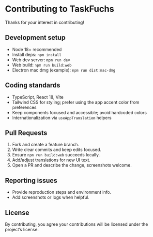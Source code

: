 # Contributing to TaskFuchs

Thanks for your interest in contributing!

## Development setup
- Node 18+ recommended
- Install deps: `npm install`
- Web dev server: `npm run dev`
- Web build: `npm run build:web`
- Electron mac dmg (example): `npm run dist:mac-dmg`

## Coding standards
- TypeScript, React 18, Vite
- Tailwind CSS for styling; prefer using the app accent color from preferences
- Keep components focused and accessible; avoid hardcoded colors
- Internationalization via `useAppTranslation` helpers

## Pull Requests
1. Fork and create a feature branch.
2. Write clear commits and keep edits focused.
3. Ensure `npm run build:web` succeeds locally.
4. Add/adjust translations for new UI text.
5. Open a PR and describe the change, screenshots welcome.

## Reporting issues
- Provide reproduction steps and environment info.
- Add screenshots or logs when helpful.

## License
By contributing, you agree your contributions will be licensed under the project’s license.
